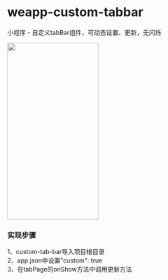 # weapp-custom-tabbar
小程序 - 自定义tabBar组件，可动态设置、更新，无闪烁

<img src="https://gitee.com/iotjh/Picture/raw/master/weapp/tabbar.gif" width="208" height="404">

<br>

### 实现步骤

1、custom-tab-bar导入项目根目录 <br>
2、app.json中设置"custom": true <br>
3、在tabPage的onShow方法中调用更新方法 <br>

